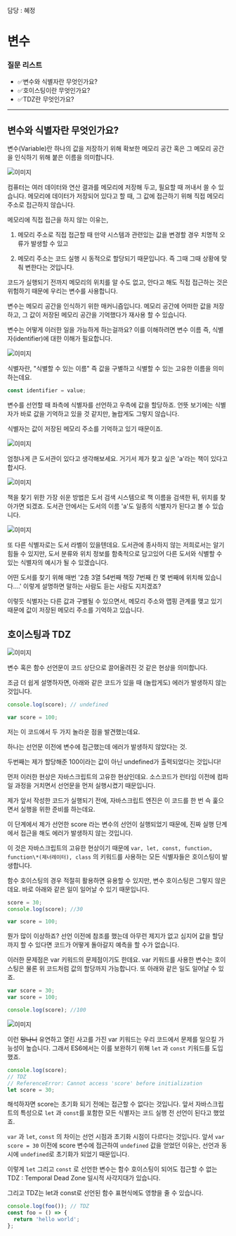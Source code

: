 담당 : 혜정

# 변수

### 질문 리스트

- ✅변수와 식별자란 무엇인가요?
- ✅호이스팅이란 무엇인가요?
- ✅TDZ란 무엇인가요?

---

## 변수와 식별자란 무엇인가요?

변수(Variable)란 하나의 값을 저장하기 위해 확보한 메모리 공간 혹은 그 메모리 공간을 인식하기 위해 붙은 이름을 의미합니다.

![이미지](https://velog.velcdn.com/images%2Fnulbo%2Fpost%2Ff60655f1-9f85-45e1-9cf2-0d92daab4245%2F0.png)

컴퓨터는 여러 데이터와 연산 결과를 메모리에 저장해 두고, 필요할 때 꺼내서 쓸 수 있습니다. 메모리에 데이터가 저장되어 있다고 할 때, 그 값에 접근하기 위해 직접 메모리 주소로 접근하지 않습니다.

메모리에 직접 접근을 하지 않는 이유는,

1. 메모리 주소로 직접 접근할 때 만약 시스템과 관련있는 값을 변경할 경우 치명적 오류가 발생할 수 있고

2. 메모리 주소는 코드 실행 시 동적으로 할당되기 때문입니다. 즉 그때 그때 상황에 맞춰 변한다는 것입니다.

코드가 실행되기 전까지 메모리의 위치를 알 수도 없고, 안다고 해도 직접 접근하는 것은 위험하기 때문에 우리는 변수를 사용합니다.

변수는 메모리 공간을 인식하기 위한 매커니즘입니다. 메모리 공간에 어떠한 값을 저장하고, 그 값이 저장된 메모리 공간을 기억했다가 재사용 할 수 있습니다.

변수는 어떻게 이러한 일을 가능하게 하는걸까요? 이를 이해하려면 변수 이름 즉, 식별자(identifier)에 대한 이해가 필요합니다.

![이미지](https://d32gkk464bsqbe.cloudfront.net/DZY9OcrJM09VSi2oFRQl1pGJay4=/1000x600/contents/o/4d7d4b575eabad0400f1cd904d33bcd69e97ce9f.png)

식별자란, "식별할 수 있는 이름" 즉 값을 구별하고 식별할 수 있는 고유한 이름을 의미하는데요.

```javascript
const identifier = value;
```

변수를 선언할 때 좌측에 식별자를 선언하고 우측에 값을 할당하죠. 언뜻 보기에는 식별자가 바로 값을 기억하고 있을 것 같지만, 놀랍게도 그렇지 않습니다.

식별자는 값이 저장된 메모리 주소를 기억하고 있기 때문이죠.

![이미지](https://obj-sg.thewiki.kr/data/65787465726e616c2f322e62702e626c6f6773706f742e636f6d2f427565636865726b756275732d6131383837323730322e6a7067.jpg)

엄청나게 큰 도서관이 있다고 생각해보세요. 거기서 제가 찾고 싶은 'a'라는 책이 있다고 합시다.

![이미지](https://libapps-au.s3-ap-southeast-2.amazonaws.com/accounts/53184/images/%ED%9D%AC%EB%A7%9D%EB%8F%84%EC%84%9C2.png)

책을 찾기 위한 가장 쉬운 방법은 도서 검색 시스템으로 책 이름을 검색한 뒤, 위치를 찾아가면 되겠죠. 도서관 안에서는 도서의 이름 'a'도 일종의 식별자가 된다고 볼 수 있습니다.

![이미지](https://mblogthumb-phinf.pstatic.net/20160407_234/ymtechwin_14599948073397QI2P_JPEG/P20160406_162555620_FB8E1B9D-ACD1-4006-8041-68BEC0662ECF.JPG?type=w2)

또 다른 식별자로는 도서 라벨이 있을텐데요. 도서관에 종사하지 않는 저희로서는 알기 힘들 수 있지만, 도서 분류와 위치 정보를 함축적으로 담고있어 다른 도서와 식별할 수 있는 식별자의 예시가 될 수 있겠습니다.

어떤 도서를 찾기 위해 매번 '2층 3열 54번째 책장 7번째 칸 몇 번째에 위치해 있습니다....' 이렇게 설명하면 말하는 사람도 듣는 사람도 지치겠죠?

이렇듯 식별자는 다른 값과 구별될 수 있으면서, 메모리 주소와 맵핑 관계를 맺고 있기 때문에 값이 저장된 메모리 주소를 기억하고 있습니다.

## 호이스팅과 TDZ

![이미지](https://cranes.or.kr/data/ebslider/basic3/3ffa8647e2f98535376bd5d2890352bf.jpg)

변수 혹은 함수 선언문이 코드 상단으로 끌어올려진 것 같은 현상을 의미합니다.

조금 더 쉽게 설명하자면, 아래와 같은 코드가 있을 때 (놀랍게도) 에러가 발생하지 않는 것입니다.

```javascript
console.log(score); // undefined

var score = 100;
```

저는 이 코드에서 두 가지 놀라운 점을 발견했는데요.

하나는 선언문 이전에 변수에 접근했는데 에러가 발생하지 않았다는 것.

두번째는 제가 할당해준 100이라는 값이 아닌 undefined가 출력되었다는 것입니다!

먼저 이러한 현상은 자바스크립트의 고유한 현상인데요. 소스코드가 런타임 이전에 컴파일 과정을 거치면서 선언문을 먼저 실행시켰기 때문입니다.

제가 앞서 작성한 코드가 실행되기 전에, 자바스크립트 엔진은 이 코드를 한 번 슥 훑으면서 실행을 위한 준비를 하는데요.

이 단계에서 제가 선언한 score 라는 변수의 선언이 실행되었기 때문에, 진짜 실행 단계에서 접근을 해도 에러가 발생하지 않는 것입니다.

이 것은 자바스크립트의 고유한 현상이기 때문에 `var, let, const, function, function\*(제너레이터), class` 의 키워드를 사용하는 모든 식별자들은 호이스팅이 발생합니다.

함수 호이스팅의 경우 적절히 활용하면 유용할 수 있지만, 변수 호이스팅은 그렇지 않은데요. 바로 아래와 같은 일이 일어날 수 있기 때문입니다.

```javascript
score = 30;
console.log(score); //30

var score = 100;
```

뭔가 많이 이상하죠? 선언 이전에 참조를 했는데 아무런 제지가 없고 심지어 값을 할당까지 할 수 있다면 코드가 어떻게 돌아갈지 예측을 할 수가 없습니다.

이러한 문제점은 var 키워드의 문제점이기도 한데요. var 키워드를 사용한 변수는 호이스팅은 물론 위 코드처럼 값의 할당까지 가능합니다. 또 아래와 같은 일도 일어날 수 있죠.

```javascript
var score = 30;
var score = 100;

console.log(score); //100
```

![이미지](https://kjpn062.cafe24.com/web/product/big/201707/107_shop1_770273.jpg)

이런 ~~망나니~~ 유연하고 열린 사고를 가진 var 키워드는 우리 코드에서 문제를 일으킬 가능성이 높습니다. 그래서 ES6에서는 이를 보완하기 위해 `let` 과 `const` 키워드를 도입했죠.

```javascript
console.log(score);
// TDZ
// ReferenceError: Cannot access 'score' before initialization
let score = 30;
```

해석하자면 score는 초기화 되기 전에는 접근할 수 없다는 것입니다. 앞서 자바스크립트의 특성으로 `let` 과 `const`를 포함한 모든 식별자는 코드 실행 전 선언이 된다고 했었죠.

`var` 과 `let`, `const` 의 차이는 선언 시점과 초기화 시점이 다르다는 것입니다. 앞서 `var score = 30` 이전에 score 변수에 접근하여 `undefined` 값을 얻었던 이유는, 선언과 동시에 `undefined`로 초기화가 되었기 때문입니다.

이렇게 `let` 그리고 `const` 로 선언한 변수는 함수 호이스팅이 되어도 접근할 수 없는 TDZ : Temporal Dead Zone 일시적 사각지대가 있습니다.

그리고 TDZ는 let과 const로 선언된 함수 표현식에도 영향을 줄 수 있습니다.

```javascript
console.log(foo()); // TDZ
const foo = () => {
  return 'hello world';
};
```
